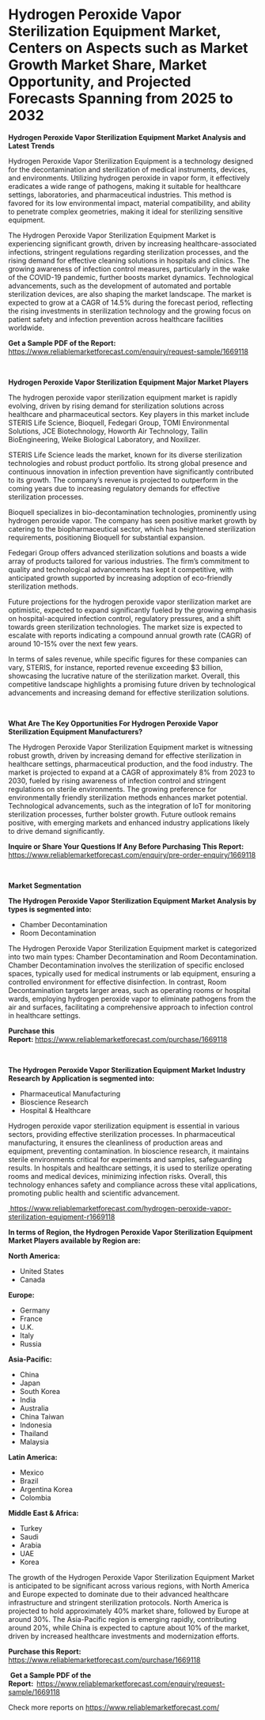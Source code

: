 <p><h1>Hydrogen Peroxide Vapor Sterilization Equipment Market, Centers on Aspects such as Market Growth Market Share, Market Opportunity, and Projected Forecasts Spanning from 2025 to 2032</h1></p><p><strong>Hydrogen Peroxide Vapor Sterilization Equipment Market Analysis and Latest Trends</strong></p>
<p><p>Hydrogen Peroxide Vapor Sterilization Equipment is a technology designed for the decontamination and sterilization of medical instruments, devices, and environments. Utilizing hydrogen peroxide in vapor form, it effectively eradicates a wide range of pathogens, making it suitable for healthcare settings, laboratories, and pharmaceutical industries. This method is favored for its low environmental impact, material compatibility, and ability to penetrate complex geometries, making it ideal for sterilizing sensitive equipment.</p><p>The Hydrogen Peroxide Vapor Sterilization Equipment Market is experiencing significant growth, driven by increasing healthcare-associated infections, stringent regulations regarding sterilization processes, and the rising demand for effective cleaning solutions in hospitals and clinics. The growing awareness of infection control measures, particularly in the wake of the COVID-19 pandemic, further boosts market dynamics. Technological advancements, such as the development of automated and portable sterilization devices, are also shaping the market landscape. The market is expected to grow at a CAGR of 14.5% during the forecast period, reflecting the rising investments in sterilization technology and the growing focus on patient safety and infection prevention across healthcare facilities worldwide.</p></p>
<p><strong>Get a Sample PDF of the Report:&nbsp;</strong> <a href="https://www.reliablemarketforecast.com/enquiry/request-sample/1669118?utm_campaign=3381&utm_medium=2&utm_source=Github&utm_content=ia&utm_term=08042025&utm_id=hydrogen-peroxide-vapor-sterilization-equipment">https://www.reliablemarketforecast.com/enquiry/request-sample/1669118</a></p>
<p>&nbsp;</p>
<p><strong>Hydrogen Peroxide Vapor Sterilization Equipment Major Market Players</strong></p>
<p><p>The hydrogen peroxide vapor sterilization equipment market is rapidly evolving, driven by rising demand for sterilization solutions across healthcare and pharmaceutical sectors. Key players in this market include STERIS Life Science, Bioquell, Fedegari Group, TOMI Environmental Solutions, JCE Biotechnology, Howorth Air Technology, Tailin BioEngineering, Weike Biological Laboratory, and Noxilizer.</p><p>STERIS Life Science leads the market, known for its diverse sterilization technologies and robust product portfolio. Its strong global presence and continuous innovation in infection prevention have significantly contributed to its growth. The company’s revenue is projected to outperform in the coming years due to increasing regulatory demands for effective sterilization processes.</p><p>Bioquell specializes in bio-decontamination technologies, prominently using hydrogen peroxide vapor. The company has seen positive market growth by catering to the biopharmaceutical sector, which has heightened sterilization requirements, positioning Bioquell for substantial expansion.</p><p>Fedegari Group offers advanced sterilization solutions and boasts a wide array of products tailored for various industries. The firm’s commitment to quality and technological advancements has kept it competitive, with anticipated growth supported by increasing adoption of eco-friendly sterilization methods.</p><p>Future projections for the hydrogen peroxide vapor sterilization market are optimistic, expected to expand significantly fueled by the growing emphasis on hospital-acquired infection control, regulatory pressures, and a shift towards green sterilization technologies. The market size is expected to escalate with reports indicating a compound annual growth rate (CAGR) of around 10-15% over the next few years.</p><p>In terms of sales revenue, while specific figures for these companies can vary, STERIS, for instance, reported revenue exceeding $3 billion, showcasing the lucrative nature of the sterilization market. Overall, this competitive landscape highlights a promising future driven by technological advancements and increasing demand for effective sterilization solutions.</p></p>
<p>&nbsp;</p>
<p><strong>What Are The Key Opportunities For Hydrogen Peroxide Vapor Sterilization Equipment Manufacturers?</strong></p>
<p><p>The Hydrogen Peroxide Vapor Sterilization Equipment market is witnessing robust growth, driven by increasing demand for effective sterilization in healthcare settings, pharmaceutical production, and the food industry. The market is projected to expand at a CAGR of approximately 8% from 2023 to 2030, fueled by rising awareness of infection control and stringent regulations on sterile environments. The growing preference for environmentally friendly sterilization methods enhances market potential. Technological advancements, such as the integration of IoT for monitoring sterilization processes, further bolster growth. Future outlook remains positive, with emerging markets and enhanced industry applications likely to drive demand significantly.</p></p>
<p><strong>Inquire or Share Your Questions If Any Before Purchasing This Report:</strong> <a href="https://www.reliablemarketforecast.com/enquiry/pre-order-enquiry/1669118?utm_campaign=3381&utm_medium=2&utm_source=Github&utm_content=ia&utm_term=08042025&utm_id=hydrogen-peroxide-vapor-sterilization-equipment">https://www.reliablemarketforecast.com/enquiry/pre-order-enquiry/1669118</a></p>
<p>&nbsp;</p>
<p><strong>Market Segmentation</strong></p>
<p><strong>The Hydrogen Peroxide Vapor Sterilization Equipment Market Analysis by types is segmented into:</strong></p>
<p><ul><li>Chamber Decontamination</li><li>Room Decontamination</li></ul></p>
<p><p>The Hydrogen Peroxide Vapor Sterilization Equipment market is categorized into two main types: Chamber Decontamination and Room Decontamination. Chamber Decontamination involves the sterilization of specific enclosed spaces, typically used for medical instruments or lab equipment, ensuring a controlled environment for effective disinfection. In contrast, Room Decontamination targets larger areas, such as operating rooms or hospital wards, employing hydrogen peroxide vapor to eliminate pathogens from the air and surfaces, facilitating a comprehensive approach to infection control in healthcare settings.</p></p>
<p><strong>Purchase this Report:&nbsp;</strong><a href="https://www.reliablemarketforecast.com/purchase/1669118?utm_campaign=3381&utm_medium=2&utm_source=Github&utm_content=ia&utm_term=08042025&utm_id=hydrogen-peroxide-vapor-sterilization-equipment">https://www.reliablemarketforecast.com/purchase/1669118</a></p>
<p>&nbsp;</p>
<p><strong>The Hydrogen Peroxide Vapor Sterilization Equipment Market Industry Research by Application is segmented into:</strong></p>
<p><ul><li>Pharmaceutical Manufacturing</li><li>Bioscience Research</li><li>Hospital & Healthcare</li></ul></p>
<p><p>Hydrogen peroxide vapor sterilization equipment is essential in various sectors, providing effective sterilization processes. In pharmaceutical manufacturing, it ensures the cleanliness of production areas and equipment, preventing contamination. In bioscience research, it maintains sterile environments critical for experiments and samples, safeguarding results. In hospitals and healthcare settings, it is used to sterilize operating rooms and medical devices, minimizing infection risks. Overall, this technology enhances safety and compliance across these vital applications, promoting public health and scientific advancement.</p></p>
<p><a href="https://www.reliablemarketforecast.com/hydrogen-peroxide-vapor-sterilization-equipment-r1669118?utm_campaign=3381&utm_medium=2&utm_source=Github&utm_content=ia&utm_term=08042025&utm_id=hydrogen-peroxide-vapor-sterilization-equipment">&nbsp;https://www.reliablemarketforecast.com/hydrogen-peroxide-vapor-sterilization-equipment-r1669118</a></p>
<p><strong>In terms of Region, the Hydrogen Peroxide Vapor Sterilization Equipment Market Players available by Region are:</strong></p>
<p>
    <p> <strong> North America: </strong>
        <ul>
            <li>United States</li>
            <li>Canada</li>
        </ul>
        </p> 
    <p> <strong> Europe: </strong>
        <ul>
            <li>Germany</li>
            <li>France</li>
            <li>U.K.</li>
            <li>Italy</li>
            <li>Russia</li>
        </ul>
        </p> 
    <p> <strong> Asia-Pacific: </strong>
        <ul>
            <li>China</li>
            <li>Japan</li>
            <li>South Korea</li>
            <li>India</li>
            <li>Australia</li>
            <li>China Taiwan</li>
            <li>Indonesia</li>
            <li>Thailand</li>
            <li>Malaysia</li>
        </ul>
        </p> 
    <p> <strong> Latin America: </strong>
        <ul>
            <li>Mexico</li>
            <li>Brazil</li>
            <li>Argentina Korea</li>
            <li>Colombia</li>
        </ul>
        </p> 
    <p> <strong> Middle East & Africa: </strong>
        <ul>
            <li>Turkey</li>
            <li>Saudi</li>
            <li>Arabia</li>
            <li>UAE</li>
            <li>Korea</li>
        </ul>
    </p>
    </p>
<p><p>The growth of the Hydrogen Peroxide Vapor Sterilization Equipment Market is anticipated to be significant across various regions, with North America and Europe expected to dominate due to their advanced healthcare infrastructure and stringent sterilization protocols. North America is projected to hold approximately 40% market share, followed by Europe at around 30%. The Asia-Pacific region is emerging rapidly, contributing around 20%, while China is expected to capture about 10% of the market, driven by increased healthcare investments and modernization efforts.</p></p>
<p><strong>Purchase this Report: </strong><a href="https://www.reliablemarketforecast.com/purchase/1669118?utm_campaign=3381&utm_medium=2&utm_source=Github&utm_content=ia&utm_term=08042025&utm_id=hydrogen-peroxide-vapor-sterilization-equipment">https://www.reliablemarketforecast.com/purchase/1669118</a></p>
<p>&nbsp;<strong>Get a Sample PDF of the Report:&nbsp;&nbsp;</strong><a href="https://www.reliablemarketforecast.com/enquiry/request-sample/1669118?utm_campaign=3381&utm_medium=2&utm_source=Github&utm_content=ia&utm_term=08042025&utm_id=hydrogen-peroxide-vapor-sterilization-equipment">https://www.reliablemarketforecast.com/enquiry/request-sample/1669118</a></p>
<p><strong></strong></p>
<p>Check more reports on <a href="https://www.reliablemarketforecast.com/?utm_campaign=3381&utm_medium=2&utm_source=Github&utm_content=ia&utm_term=08042025&utm_id=hydrogen-peroxide-vapor-sterilization-equipment">https://www.reliablemarketforecast.com/</a></p>